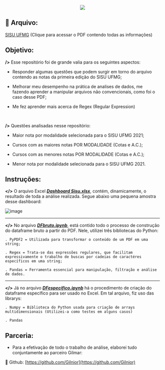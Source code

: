 <p align = "center"> 
 <img src = "https://user-images.githubusercontent.com/64978311/115966529-5df93f00-a504-11eb-9330-d67492b1253b.png"/>
 </p>

## 📂 Arquivo: 

[SISU UFMG](https://www.ufmg.br/sisu/wp-content/uploads/2021/04/M%C3%A1ximos-e-M%C3%ADnimos-ap%C3%B3s-Chamada-regular.pdf)
(Clique para acessar o PDF contendo todas as informações)

## Objetivo:

**/>** Esse repositório foi de grande valia para os seguintes aspectos: 

- Responder algumas questões que podem surgir em torno do arquivo contendo as notas da primeira edição do SISU UFMG;

- Melhorar meu desempenho na prática de analises de dados, me fazendo aprender a manipular arquivos não convencionais, como foi o caso desse PDF;

- Me fez aprender mais acerca de Regex (Regular Expression)
<br>

**/>** Questões analisadas nesse repositório:

- Maior nota por modalidade selecionada para o SISU UFMG 2021;

- Cursos com as maiores notas POR MODALIDADE (Cotas e A.C.);

- Cursos com as menores notas POR MODALIDADE (Cotas e A.C.);

- Menor nota por modalidade selecionada para o SISU UFMG 2021.

## Instruções:


**</>** O arquivo Excel [***Dashboard Sisu.xlsx***](https://github.com/AndreMartins21/SISU-UFMG/blob/main/Dashboard%20Sisu.xlsx), contém, dinamicamente, o resultado de toda a análise realizada. Segue abaixo uma pequena amostra desse dashboard:

![image](https://user-images.githubusercontent.com/64978311/116014377-57092400-a60b-11eb-8e68-af41f52f2b62.png)

--------------------------------------------------------------

**</>** No arquivo [***DFbruto.ipynb***](https://github.com/AndreMartins21/SISU-UFMG/blob/main/DFbruto.ipynb), está contido todo o processo de construção do dataframe bruto a partir do PDF. Nele, utilizei três bibliotecas do Python: 

```
. PyPDF2 = Utilizada para transformar o conteúdo de um PDF em uma string;

. Regex = Trata-se das expressões regulares, que facilitam expressivamente o trabalho de buscas por cadeias de caractéres específicos em uma string;

. Pandas = Ferramenta essencial para manipulação, filtração e análise de dados. 
```
--------------------------------------------------------------

**</>** Já no arquivo [***DFespecífico.ipynb***](https://github.com/AndreMartins21/SISU-UFMG/blob/main/DFespec%C3%ADfico.ipynb) há o procedimento de criação do dataframe específico para ser usado no Excel. Em tal arquivo, fiz uso das librarys:
```
. Numpy = Biblioteca do Python usada para criação de arrays multidimensionais (Utilizei-a como testes em alguns casos)

. Pandas
```

## Parceria:

- Para a efetivação de todo o trabalho de análise, elaborei tudo conjuntamente ao parceiro Gilmar:

🔗 Github: [https://github.com/Gilnior](https://github.com/Gilnior)

